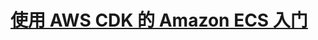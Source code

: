 # [使用 AWS CDK 的 Amazon ECS 入门](https://docs.aws.amazon.com/zh_cn/AmazonECS/latest/userguide/tutorial-ecs-web-server-cdk.html)

